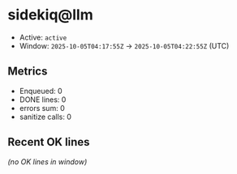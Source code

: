 # sidekiq@llm

- Active: `active`
- Window: `2025-10-05T04:17:55Z` → `2025-10-05T04:22:55Z` (UTC)

## Metrics
- Enqueued: 0
- DONE lines: 0
- errors sum: 0
- sanitize calls: 0

## Recent OK lines
_(no OK lines in window)_

